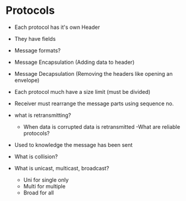 # Protocols
- Each protocol has it's own Header
- They have fields 
- Message formats?
- Message Encapsulation (Adding data to header)
- Message Decapsulation (Removing the headers like opening an envelope)
- Each protocol much have a size limit (must be divided)
- Receiver must rearrange the message parts using sequence no.
- what is retransmitting?
	- When data is corrupted data is retransmitted
-What are reliable protocols?
 - Used to knowledge the message has been sent
 
- What is collision?
- What is unicast, multicast, broadcast?
	- Uni for single only
	- Multi for multiple 
	- Broad for all

